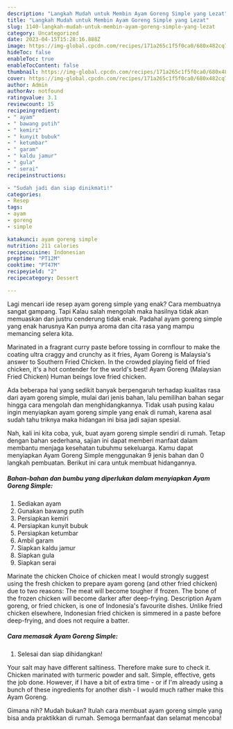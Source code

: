 ```yaml
---
description: "Langkah Mudah untuk Membin Ayam Goreng Simple yang Lezat"
title: "Langkah Mudah untuk Membin Ayam Goreng Simple yang Lezat"
slug: 1140-langkah-mudah-untuk-membin-ayam-goreng-simple-yang-lezat
category: Uncategorized
date: 2023-04-15T15:28:16.888Z
image: https://img-global.cpcdn.com/recipes/171a265c1f5f0ca0/680x482cq70/ayam-goreng-simple-foto-resep-utama.jpg
hideToc: false
enableToc: true
enableTocContent: false
thumbnail: https://img-global.cpcdn.com/recipes/171a265c1f5f0ca0/680x482cq70/ayam-goreng-simple-foto-resep-utama.jpg
cover: https://img-global.cpcdn.com/recipes/171a265c1f5f0ca0/680x482cq70/ayam-goreng-simple-foto-resep-utama.jpg
author: Admin
authorAv: notfound
ratingvalue: 3.1
reviewcount: 15
recipeingredient:
- " ayam"
- " bawang putih"
- " kemiri"
- " kunyit bubuk"
- " ketumbar"
- " garam"
- " kaldu jamur"
- " gula"
- " serai"
recipeinstructions:

- "Sudah jadi dan siap dinikmati!"
categories:
- Resep
tags:
- ayam
- goreng
- simple

katakunci: ayam goreng simple 
nutrition: 211 calories
recipecuisine: Indonesian
preptime: "PT12M"
cooktime: "PT47M"
recipeyield: "2"
recipecategory: Dessert

---
```



Lagi mencari ide resep ayam goreng simple yang enak? Cara membuatnya sangat gampang. Tapi Kalau salah mengolah maka hasilnya tidak akan memuaskan dan justru cenderung tidak enak. Padahal ayam goreng simple yang enak harusnya Kan punya aroma dan cita rasa yang mampu memancing selera kita.


Marinated in a fragrant curry paste before tossing in cornflour to make the coating ultra craggy and crunchy as it fries, Ayam Goreng is Malaysia&#39;s answer to Southern Fried Chicken. In the crowded playing field of fried chicken, it&#39;s a hot contender for the world&#39;s best! Ayam Goreng (Malaysian Fried Chicken) Human beings love fried chicken.

Ada beberapa hal yang sedikit banyak berpengaruh terhadap kualitas rasa dari ayam goreng simple, mulai dari jenis bahan, lalu pemilihan bahan segar hingga cara mengolah dan menghidangkannya. Tidak usah pusing kalau ingin menyiapkan ayam goreng simple yang enak di rumah, karena asal sudah tahu triknya maka hidangan ini bisa jadi sajian spesial.


Nah, kali ini kita coba, yuk, buat ayam goreng simple sendiri di rumah. Tetap dengan bahan sederhana, sajian ini dapat memberi manfaat dalam membantu menjaga kesehatan tubuhmu sekeluarga. Kamu dapat menyiapkan Ayam Goreng Simple menggunakan 9 jenis bahan dan 0 langkah pembuatan. Berikut ini cara untuk membuat hidangannya.

<!--inarticleads1-->

##### Bahan-bahan dan bumbu yang diperlukan dalam menyiapkan Ayam Goreng Simple:

1. Sediakan  ayam
1. Gunakan  bawang putih
1. Persiapkan  kemiri
1. Persiapkan  kunyit bubuk
1. Persiapkan  ketumbar
1. Ambil  garam
1. Siapkan  kaldu jamur
1. Siapkan  gula
1. Siapkan  serai


Marinate the chicken Choice of chicken meat I would strongly suggest using the fresh chicken to prepare ayam goreng (and other fried chicken) due to two reasons: The meat will become tougher if frozen. The bone of the frozen chicken will become darker after deep-frying. Description Ayam goreng, or fried chicken, is one of Indonesia&#39;s favourite dishes. Unlike fried chicken elsewhere, Indonesian fried chicken is simmered in a paste before deep-frying, and does not require a batter. 

<!--inarticleads2-->

##### Cara memasak Ayam Goreng Simple:


1. Selesai dan siap dihidangkan!

Your salt may have different saltiness. Therefore make sure to check it. Chicken marinated with turmeric powder and salt. Simple, effective, gets the job done. However, if I have a bit of extra time - or if I&#39;m already using a bunch of these ingredients for another dish - I would much rather make this Ayam Goreng. 

Gimana nih? Mudah bukan? Itulah cara membuat ayam goreng simple yang bisa anda praktikkan di rumah. Semoga bermanfaat dan selamat mencoba!
